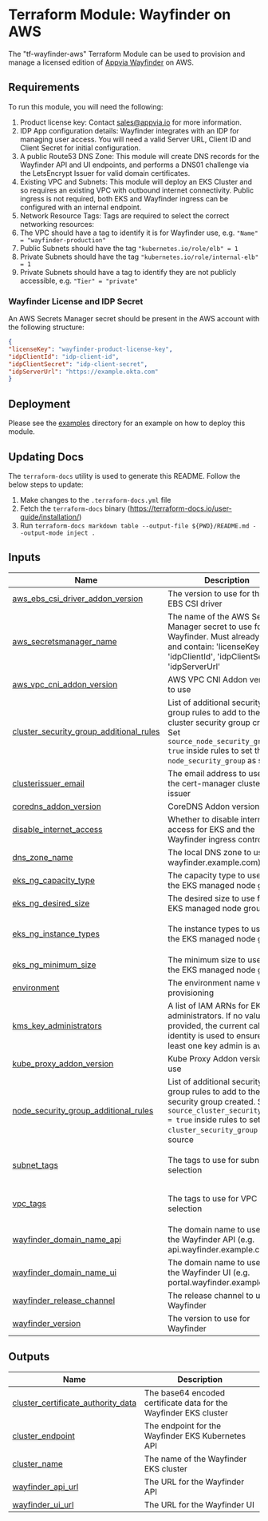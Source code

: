 <!-- BEGIN_TF_DOCS -->
# Terraform Module: Wayfinder on AWS

The "tf-wayfinder-aws" Terraform Module can be used to provision and manage a licensed edition of [Appvia Wayfinder](https://www.appvia.io/product/) on AWS.

## Requirements

To run this module, you will need the following:
1. Product license key: Contact sales@appvia.io for more information.
2. IDP App configuration details: Wayfinder integrates with an IDP for managing user access. You will need a valid Server URL, Client ID and Client Secret for initial configuration.
3. A public Route53 DNS Zone: This module will create DNS records for the Wayfinder API and UI endpoints, and performs a DNS01 challenge via the LetsEncrypt Issuer for valid domain certificates.
4. Existing VPC and Subnets: This module will deploy an EKS Cluster and so requires an existing VPC with outbound internet connectivity. Public ingress is not required, both EKS and Wayfinder ingress can be configured with an internal endpoint.
5. Network Resource Tags: Tags are required to select the correct networking resources:
1. The VPC should have a tag to identify it is for Wayfinder use, e.g. `"Name" = "wayfinder-production"`
2. Public Subnets should have the tag `"kubernetes.io/role/elb" = 1`
3. Private Subnets should have the tag `"kubernetes.io/role/internal-elb" = 1`
4. Private Subnets should have a tag to identify they are not publicly accessible, e.g. `"Tier" = "private"`

### Wayfinder License and IDP Secret

An AWS Secrets Manager secret should be present in the AWS account with the following structure:
```json
{
"licenseKey": "wayfinder-product-license-key",
"idpClientId": "idp-client-id",
"idpClientSecret": "idp-client-secret",
"idpServerUrl": "https://example.okta.com"
}
```

## Deployment

Please see the [examples](./examples) directory for an example on how to deploy this module.

## Updating Docs

The `terraform-docs` utility is used to generate this README. Follow the below steps to update:
1. Make changes to the `.terraform-docs.yml` file
2. Fetch the `terraform-docs` binary (https://terraform-docs.io/user-guide/installation/)
3. Run `terraform-docs markdown table --output-file ${PWD}/README.md --output-mode inject .`

## Inputs

| Name | Description | Type | Default | Required |
|------|-------------|------|---------|:--------:|
| <a name="input_aws_ebs_csi_driver_addon_version"></a> [aws\_ebs\_csi\_driver\_addon\_version](#input\_aws\_ebs\_csi\_driver\_addon\_version) | The version to use for the AWS EBS CSI driver | `string` | `"v1.18.0-eksbuild.1"` | no |
| <a name="input_aws_secretsmanager_name"></a> [aws\_secretsmanager\_name](#input\_aws\_secretsmanager\_name) | The name of the AWS Secrets Manager secret to use for Wayfinder. Must already exist and contain: 'licenseKey', 'idpClientId', 'idpClientSecret', 'idpServerUrl' | `string` | `"wayfinder-secrets"` | no |
| <a name="input_aws_vpc_cni_addon_version"></a> [aws\_vpc\_cni\_addon\_version](#input\_aws\_vpc\_cni\_addon\_version) | AWS VPC CNI Addon version to use | `string` | `"v1.11.4-eksbuild.1"` | no |
| <a name="input_cluster_security_group_additional_rules"></a> [cluster\_security\_group\_additional\_rules](#input\_cluster\_security\_group\_additional\_rules) | List of additional security group rules to add to the cluster security group created. Set `source_node_security_group = true` inside rules to set the `node_security_group` as source | `any` | `{}` | no |
| <a name="input_clusterissuer_email"></a> [clusterissuer\_email](#input\_clusterissuer\_email) | The email address to use for the cert-manager cluster issuer | `string` | n/a | yes |
| <a name="input_coredns_addon_version"></a> [coredns\_addon\_version](#input\_coredns\_addon\_version) | CoreDNS Addon version to use | `string` | `"v1.8.7-eksbuild.3"` | no |
| <a name="input_disable_internet_access"></a> [disable\_internet\_access](#input\_disable\_internet\_access) | Whether to disable internet access for EKS and the Wayfinder ingress controller | `bool` | `false` | no |
| <a name="input_dns_zone_name"></a> [dns\_zone\_name](#input\_dns\_zone\_name) | The local DNS zone to use (e.g. wayfinder.example.com) | `string` | n/a | yes |
| <a name="input_eks_ng_capacity_type"></a> [eks\_ng\_capacity\_type](#input\_eks\_ng\_capacity\_type) | The capacity type to use for the EKS managed node group | `string` | `"ON_DEMAND"` | no |
| <a name="input_eks_ng_desired_size"></a> [eks\_ng\_desired\_size](#input\_eks\_ng\_desired\_size) | The desired size to use for the EKS managed node group | `number` | `2` | no |
| <a name="input_eks_ng_instance_types"></a> [eks\_ng\_instance\_types](#input\_eks\_ng\_instance\_types) | The instance types to use for the EKS managed node group | `list(string)` | <pre>[<br>  "t3.xlarge"<br>]</pre> | no |
| <a name="input_eks_ng_minimum_size"></a> [eks\_ng\_minimum\_size](#input\_eks\_ng\_minimum\_size) | The minimum size to use for the EKS managed node group | `number` | `2` | no |
| <a name="input_environment"></a> [environment](#input\_environment) | The environment name we are provisioning | `string` | `"production"` | no |
| <a name="input_kms_key_administrators"></a> [kms\_key\_administrators](#input\_kms\_key\_administrators) | A list of IAM ARNs for EKS key administrators. If no value is provided, the current caller identity is used to ensure at least one key admin is available | `list(string)` | `[]` | no |
| <a name="input_kube_proxy_addon_version"></a> [kube\_proxy\_addon\_version](#input\_kube\_proxy\_addon\_version) | Kube Proxy Addon version to use | `string` | `"v1.24.7-eksbuild.2"` | no |
| <a name="input_node_security_group_additional_rules"></a> [node\_security\_group\_additional\_rules](#input\_node\_security\_group\_additional\_rules) | List of additional security group rules to add to the node security group created. Set `source_cluster_security_group = true` inside rules to set the `cluster_security_group` as source | `any` | `{}` | no |
| <a name="input_subnet_tags"></a> [subnet\_tags](#input\_subnet\_tags) | The tags to use for subnet selection | `map(string)` | <pre>{<br>  "Tier": "Private"<br>}</pre> | no |
| <a name="input_vpc_tags"></a> [vpc\_tags](#input\_vpc\_tags) | The tags to use for VPC selection | `map(string)` | <pre>{<br>  "Name": "wayfinder"<br>}</pre> | no |
| <a name="input_wayfinder_domain_name_api"></a> [wayfinder\_domain\_name\_api](#input\_wayfinder\_domain\_name\_api) | The domain name to use for the Wayfinder API (e.g. api.wayfinder.example.com) | `string` | n/a | yes |
| <a name="input_wayfinder_domain_name_ui"></a> [wayfinder\_domain\_name\_ui](#input\_wayfinder\_domain\_name\_ui) | The domain name to use for the Wayfinder UI (e.g. portal.wayfinder.example.com) | `string` | n/a | yes |
| <a name="input_wayfinder_release_channel"></a> [wayfinder\_release\_channel](#input\_wayfinder\_release\_channel) | The release channel to use for Wayfinder | `string` | `"wayfinder-releases"` | no |
| <a name="input_wayfinder_version"></a> [wayfinder\_version](#input\_wayfinder\_version) | The version to use for Wayfinder | `string` | `"v2.0.2"` | no |

## Outputs

| Name | Description |
|------|-------------|
| <a name="output_cluster_certificate_authority_data"></a> [cluster\_certificate\_authority\_data](#output\_cluster\_certificate\_authority\_data) | The base64 encoded certificate data for the Wayfinder EKS cluster |
| <a name="output_cluster_endpoint"></a> [cluster\_endpoint](#output\_cluster\_endpoint) | The endpoint for the Wayfinder EKS Kubernetes API |
| <a name="output_cluster_name"></a> [cluster\_name](#output\_cluster\_name) | The name of the Wayfinder EKS cluster |
| <a name="output_wayfinder_api_url"></a> [wayfinder\_api\_url](#output\_wayfinder\_api\_url) | The URL for the Wayfinder API |
| <a name="output_wayfinder_ui_url"></a> [wayfinder\_ui\_url](#output\_wayfinder\_ui\_url) | The URL for the Wayfinder UI |
<!-- END_TF_DOCS -->